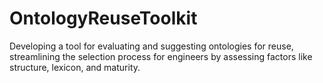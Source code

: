 # OntologyReuseToolkit
Developing a tool for evaluating and suggesting ontologies for reuse, streamlining the selection process for engineers by assessing factors like structure, lexicon, and maturity.
